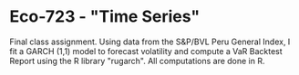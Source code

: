 # Eco-723 - "Time Series"
Final class assignment. Using data from the S&P/BVL Peru General Index, I fit a GARCH (1,1) model
to forecast volatility and compute a VaR Backtest Report using the R library "rugarch".
All computations are done in R. 
